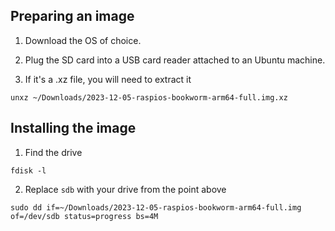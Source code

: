 ## Preparing an image

1. Download the OS of choice. 

2. Plug the SD card into a USB card reader attached to an Ubuntu machine. 

3. If it's a .xz file, you will need to extract it
```shell
unxz ~/Downloads/2023-12-05-raspios-bookworm-arm64-full.img.xz
```

## Installing the image

1. Find the drive

```shell
fdisk -l
```

2. Replace `sdb` with your drive from the point above
```shell
sudo dd if=~/Downloads/2023-12-05-raspios-bookworm-arm64-full.img of=/dev/sdb status=progress bs=4M
```
